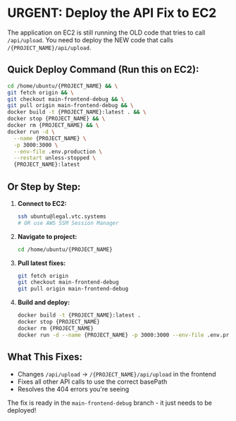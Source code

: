 # URGENT: Deploy the API Fix to EC2

The application on EC2 is still running the OLD code that tries to call `/api/upload`. 
You need to deploy the NEW code that calls `/{PROJECT_NAME}/api/upload`.

## Quick Deploy Command (Run this on EC2):

```bash
cd /home/ubuntu/{PROJECT_NAME} && \
git fetch origin && \
git checkout main-frontend-debug && \
git pull origin main-frontend-debug && \
docker build -t {PROJECT_NAME}:latest . && \
docker stop {PROJECT_NAME} && \
docker rm {PROJECT_NAME} && \
docker run -d \
  --name {PROJECT_NAME} \
  -p 3000:3000 \
  --env-file .env.production \
  --restart unless-stopped \
  {PROJECT_NAME}:latest
```

## Or Step by Step:

1. **Connect to EC2:**
   ```bash
   ssh ubuntu@legal.vtc.systems
   # OR use AWS SSM Session Manager
   ```

2. **Navigate to project:**
   ```bash
   cd /home/ubuntu/{PROJECT_NAME}
   ```

3. **Pull latest fixes:**
   ```bash
   git fetch origin
   git checkout main-frontend-debug
   git pull origin main-frontend-debug
   ```

4. **Build and deploy:**
   ```bash
   docker build -t {PROJECT_NAME}:latest .
   docker stop {PROJECT_NAME}
   docker rm {PROJECT_NAME}
   docker run -d --name {PROJECT_NAME} -p 3000:3000 --env-file .env.production --restart unless-stopped {PROJECT_NAME}:latest
   ```

## What This Fixes:
- Changes `/api/upload` → `/{PROJECT_NAME}/api/upload` in the frontend
- Fixes all other API calls to use the correct basePath
- Resolves the 404 errors you're seeing

The fix is ready in the `main-frontend-debug` branch - it just needs to be deployed!